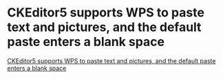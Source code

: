 # CKEditor5 supports WPS to paste text and pictures, and the default paste enters a blank space
[CKEditor5 supports WPS to paste text and pictures, and the default paste enters a blank space](https://aiwithcloud.com/2022/09/14/ckeditor5_supports_wps_to_paste_text_and_pictures_and_the_default_paste_enters_a_blank_space/)